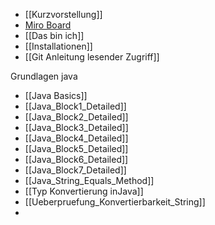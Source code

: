 
- [[Kurzvorstellung]]
- [Miro Board](https://miro.com/app/board/uXjVLkjBRm4=/?share_link_id=472770293395)
- [[Das bin ich]]
- [[Installationen]]
- [[Git Anleitung lesender Zugriff]]

Grundlagen java
- [[Java Basics]]
- [[Java_Block1_Detailed]]
- [[Java_Block2_Detailed]]
- [[Java_Block3_Detailed]]
- [[Java_Block4_Detailed]]
- [[Java_Block5_Detailed]]
- [[Java_Block6_Detailed]]
- [[Java_Block7_Detailed]]
- [[Java_String_Equals_Method]]
- [[Typ Konvertierung inJava]]
- [[Ueberpruefung_Konvertierbarkeit_String]]
- 
